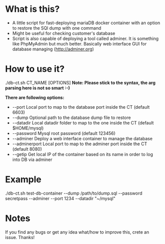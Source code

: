<h1>What is this?</h1>

- A little script for fast-deploying mariaDB docker container with an option to restore the SQl dump with one command
- Might be useful for checking customer's database
- Script is also capable of deploying a tool called adminer. It is something like PhpMyAdmin but much better. Basically web interface GUI for database managing (http://adminer.org)

<h1>How to use it?</h1>

./db-ct.sh CT_NAME [OPTIONS]   <b>Note: Please stick to the syntax, the arg parsing here is not so smart :-)</b>

<b>There are following options:</b>


- --port         Local port to map to the database port inside the CT (default 6603)
- --dump         Optional path to the database dump file to restore
- --datadir      Local datadir folder to map to the one inside the CT (default \$HOME/mysql)
- --password     Mysql root password (default 123456)
- --adminer      Deploy a web interface container to manage the database
- --adminerport  Local port to map to the adminer port inside the CT (default 8080)
- --getip        Get local IP of the container based on its name in order to log into DB via adminer

<h1>Example</h1>

./db-ct.sh test-db-container --dump /path/to/dump.sql --password secretpass --adminer --port 1234 --datadir "~/mysql"

<h1>Notes</h1>

If you find any bugs or get any idea what/how to improve this, crete an issue. Thanks!
